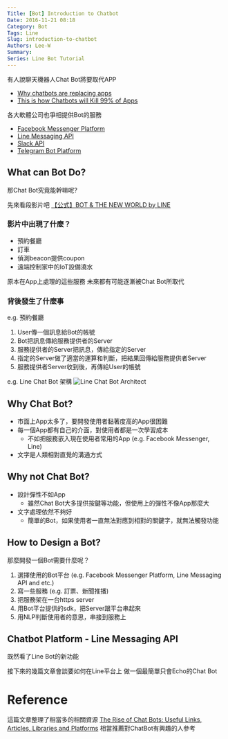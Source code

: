 ```yaml
---
Title: [Bot] Introduction to Chatbot
Date: 2016-11-21 08:18
Category: Bot
Tags: Line
Slug: introduction-to-chatbot
Authors: Lee-W
Summary: 
Series: Line Bot Tutorial
---
```


有人說聊天機器人Chat Bot將要取代APP

- [Why chatbots are replacing apps](http://venturebeat.com/2016/08/02/why-chatbots-are-replacing-apps/)
- [This is how Chatbots will Kill 99% of Apps](https://chatbotslife.com/this-is-how-chatbots-will-kill-99-of-apps-2fd938a22c99#.tdfugot4m)

各大軟體公司也爭相提供Bot的服務
<!--more-->

- [Facebook Messenger Platform](https://messengerplatform.fb.com)
- [Line Messaging API](https://developers.line.me/messaging-api/overview)
- [Slack API](https://api.slack.com)
- [Telegram Bot Platform](https://core.telegram.org/bots/api)

## What can Bot Do?
那Chat Bot究竟能幹嘛呢?

先來看段影片吧
[【公式】BOT & THE NEW WORLD by LINE](https://www.youtube.com/watch?v=C7ZuzJe24y4)

### 影片中出現了什麼？
- 預約餐廳
- 訂車
- 偵測beacon提供coupon
- 遠端控制家中的IoT設備澆水

原本在App上處理的這些服務
未來都有可能逐漸被Chat Bot所取代

### 背後發生了什麼事
e.g. 預約餐廳

1. User傳一個訊息給Bot的帳號
2. Bot把訊息傳給服務提供者的Server
3. 服務提供者的Server把訊息，傳給指定的Server
4. 指定的Server做了適當的運算和判斷，把結果回傳給服務提供者Server
5. 服務提供者Server收到後，再傳給User的帳號

e.g. Line Chat Bot 架構
![Line Chat Bot Architect](https://developers.line.me/wp-content/uploads/2016/09/bottrial-fig1.png)


## Why Chat Bot?
- 市面上App太多了，要開發使用者黏著度高的App很困難
- 每一個App都有自己的介面，對使用者都是一次學習成本
	- 不如把服務嵌入現在使用者常用的App
	  (e.g. Facebook Messenger, Line)
- 文字是人類相對直覺的溝通方式

## Why not Chat Bot?
- 設計彈性不如App
	- 雖然Chat Bot大多提供按鍵等功能，但使用上的彈性不像App那麼大
- 文字處理依然不夠好
	- 簡單的Bot，如果使用者一直無法對應到相對的關鍵字，就無法觸發功能 

## How to Design a Bot?
那麼開發一個Bot需要什麼呢？

1. 選擇使用的Bot平台 (e.g. Facebook Messenger Platform, Line Messaging API and etc.)
2. 寫一些服務 (e.g. 訂票、新聞推播)
3. 把服務架在一台https server
4. 用Bot平台提供的sdk，把Server跟平台串起來
5. 用NLP判斷使用者的意思，串接到服務上

## Chatbot Platform - Line Messaging API
既然看了Line Bot的新功能

接下來的幾篇文章會談要如何在Line平台上
做一個最簡單只會Echo的Chat Bot

# Reference
這篇文章整理了相當多的相關資源
[The Rise of Chat Bots: Useful Links, Articles, Libraries and Platforms](https://stanfy.com/blog/the-rise-of-chat-bots-useful-links-articles-libraries-and-platforms/)
相當推薦對ChatBot有興趣的人參考
